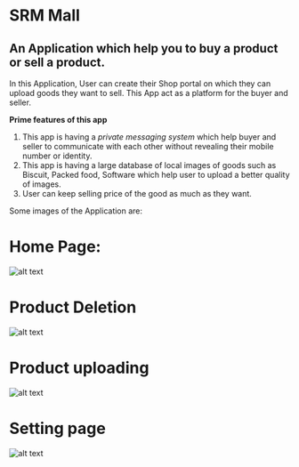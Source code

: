 # SRM Mall
## An Application which help you to buy a product or sell a product.

In this Application, User can create their Shop portal on which they can upload goods they want to sell.
This App act as a platform for the buyer and seller.

**Prime features of this app**
1. This app is having a *private messaging system* which help buyer and seller to communicate with each other without revealing their mobile number or identity.
2. This app is having a large database of local images of goods such as Biscuit, Packed food, Software which help user to upload a better quality of images.
3. User can keep selling price of the good as much as they want.

Some images of the Application are:

# Home Page:
![alt text](https://github.com/saurabh13209/Srm-Mall/blob/master/Read%20Me/Welcome%20Page.png)

# Product Deletion
![alt text](https://github.com/saurabh13209/Srm-Mall/blob/master/Read%20Me/Edit%20Product.png)

# Product uploading
![alt text](https://github.com/saurabh13209/Srm-Mall/blob/master/Read%20Me/Sell%20Prouct.png)

# Setting page
![alt text](https://github.com/saurabh13209/Srm-Mall/blob/master/Read%20Me/Setting%20Page.png)
